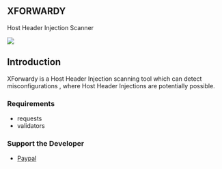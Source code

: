 

## XFORWARDY

Host Header Injection Scanner


<img src="https://img.shields.io/badge/release-v1.0%20beta-blue"/><br/>


## Introduction

XForwardy is a Host Header Injection scanning tool which can detect misconfigurations , where Host Header Injections are potentially possible. 


### Requirements

* requests
* validators


### Support the Developer

* <a href=https://www.paypal.me/roottusk1>Paypal</a>
